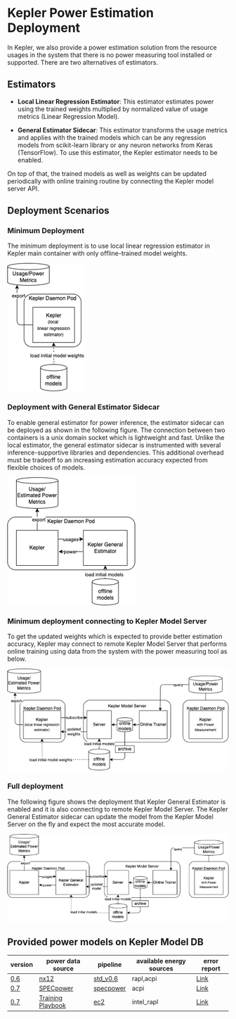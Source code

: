 # Kepler Power Estimation Deployment

In Kepler, we also provide a power estimation solution from the resource usages in the system that there is no power measuring tool installed or supported.
There are two alternatives of estimators.

## Estimators

- **Local Linear Regression Estimator**: This estimator estimates power using the trained weights multiplied by normalized value of usage metrics (Linear Regression Model).

- **General Estimator Sidecar**: This estimator transforms the usage metrics and applies with the trained models which can be any regression models from scikit-learn library or any neuron networks from Keras (TensorFlow). To use this estimator, the Kepler estimator needs to be enabled.

On top of that, the trained models as well as weights can be updated periodically with online training routine by connecting the Kepler model server API.

## Deployment Scenarios

### Minimum Deployment

The minimum deployment is to use local linear regression estimator in Kepler main container with only offline-trained model weights.

![Minimum Deployment](../fig/minimum_deploy.png)

### Deployment with General Estimator Sidecar

To enable general estimator for power inference, the estimator sidecar can be deployed as shown in the following figure.
The connection between two containers is a unix domain socket which is lightweight and fast.
Unlike the local estimator, the general estimator sidecar is instrumented with several inference-supportive libraries and dependencies.
This additional overhead must be tradeoff to an increasing estimation accuracy expected from flexible choices of models.

![Estimator Integration](../fig/disable_model_server.png)

### Minimum deployment connecting to Kepler Model Server

To get the updated weights which is expected to provide better estimation accuracy, Kepler may connect to remote Kepler Model Server that performs online training using data from the system with the power measuring tool as below.

![Model Server Integration](../fig/disable_estimator_sidecar.png)

### Full deployment

The following figure shows the deployment that Kepler General Estimator is enabled and it is also connecting to remote Kepler Model Server.
The Kepler General Estimator sidecar can update the model from the Kepler Model Server on the fly and expect the most accurate model.

![Full Integration](../fig/full_integration.png)

## Provided power models on Kepler Model DB

version|power data source|pipeline|available energy sources|error report
---|---|---|---|---
[0.6](https://github.com/sustainable-computing-io/kepler-model-db/tree/main/models/v0.6)|[nx12](https://github.com/sustainable-computing-io/kepler-model-db/tree/main/models/v0.6/nx12)|[std_v0.6](https://github.com/sustainable-computing-io/kepler-model-db/blob/main/models/v0.6/.doc/std_v0.6.md)|rapl,acpi|[Link](https://github.com/sustainable-computing-io/kepler-model-db/blob/main/models/v0.6/nx12/README.md)
[0.7](https://github.com/sustainable-computing-io/kepler-model-db/tree/main/models/v0.7)|[SPECpower](https://www.spec.org/power_ssj2008/)|[specpower](https://github.com/sustainable-computing-io/kepler-model-db/blob/main/models/v0.7/.doc/specpower.md)|acpi|[Link](https://github.com/sustainable-computing-io/kepler-model-db/tree/main/models/v0.7/specpower)
[0.7](https://github.com/sustainable-computing-io/kepler-model-db/tree/main/models/v0.7)|[Training Playbook](https://github.com/sustainable-computing-io/kepler-model-training-playbook)|[ec2](https://github.com/sustainable-computing-io/kepler-model-db/blob/main/models/v0.7/.doc/ec2.md)|intel_rapl|[Link](https://github.com/sustainable-computing-io/kepler-model-db/tree/main/models/v0.7/ec2)
